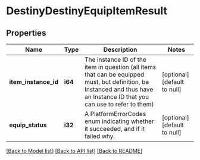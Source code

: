# DestinyDestinyEquipItemResult

## Properties
Name | Type | Description | Notes
------------ | ------------- | ------------- | -------------
**item_instance_id** | **i64** | The instance ID of the item in question (all items that can be equipped must, but definition, be Instanced and thus have an Instance ID that you can use to refer to them) | [optional] [default to null]
**equip_status** | **i32** | A PlatformErrorCodes enum indicating whether it succeeded, and if it failed why. | [optional] [default to null]

[[Back to Model list]](../README.md#documentation-for-models) [[Back to API list]](../README.md#documentation-for-api-endpoints) [[Back to README]](../README.md)


